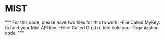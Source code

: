 # MIST
"""
For this code, please have two files for this to work.
-File Called MyKey: to hold your Mist API key.
-Filed Called Org.txt: told hold your Organization code.
"""
